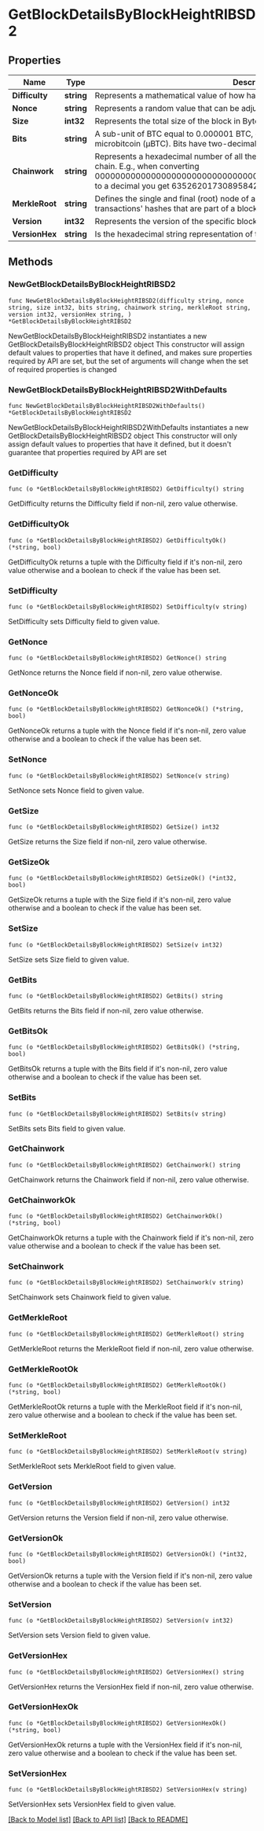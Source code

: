 # GetBlockDetailsByBlockHeightRIBSD2

## Properties

Name | Type | Description | Notes
------------ | ------------- | ------------- | -------------
**Difficulty** | **string** | Represents a mathematical value of how hard it is to find a valid hash for this block. | 
**Nonce** | **string** | Represents a random value that can be adjusted to satisfy the Proof of Work. | 
**Size** | **int32** | Represents the total size of the block in Bytes. | 
**Bits** | **string** | A sub-unit of BTC equal to 0.000001 BTC, or 100 Satoshi, and is the same as microbitcoin (μBTC). Bits have two-decimal precision | 
**Chainwork** | **string** | Represents a hexadecimal number of all the hashes necessary to produce the current chain. E.g., when converting 0000000000000000000000000000000000000000000086859f7a841475b236fd to a decimal you get 635262017308958427068157 hashes, or 635262 exahashes. | 
**MerkleRoot** | **string** | Defines the single and final (root) node of a Merkle tree. It is the combined hash of all transactions&#39; hashes that are part of a blockchain block. | 
**Version** | **int32** | Represents the version of the specific block on the blockchain. | 
**VersionHex** | **string** | Is the hexadecimal string representation of the block&#39;s version. | 

## Methods

### NewGetBlockDetailsByBlockHeightRIBSD2

`func NewGetBlockDetailsByBlockHeightRIBSD2(difficulty string, nonce string, size int32, bits string, chainwork string, merkleRoot string, version int32, versionHex string, ) *GetBlockDetailsByBlockHeightRIBSD2`

NewGetBlockDetailsByBlockHeightRIBSD2 instantiates a new GetBlockDetailsByBlockHeightRIBSD2 object
This constructor will assign default values to properties that have it defined,
and makes sure properties required by API are set, but the set of arguments
will change when the set of required properties is changed

### NewGetBlockDetailsByBlockHeightRIBSD2WithDefaults

`func NewGetBlockDetailsByBlockHeightRIBSD2WithDefaults() *GetBlockDetailsByBlockHeightRIBSD2`

NewGetBlockDetailsByBlockHeightRIBSD2WithDefaults instantiates a new GetBlockDetailsByBlockHeightRIBSD2 object
This constructor will only assign default values to properties that have it defined,
but it doesn't guarantee that properties required by API are set

### GetDifficulty

`func (o *GetBlockDetailsByBlockHeightRIBSD2) GetDifficulty() string`

GetDifficulty returns the Difficulty field if non-nil, zero value otherwise.

### GetDifficultyOk

`func (o *GetBlockDetailsByBlockHeightRIBSD2) GetDifficultyOk() (*string, bool)`

GetDifficultyOk returns a tuple with the Difficulty field if it's non-nil, zero value otherwise
and a boolean to check if the value has been set.

### SetDifficulty

`func (o *GetBlockDetailsByBlockHeightRIBSD2) SetDifficulty(v string)`

SetDifficulty sets Difficulty field to given value.


### GetNonce

`func (o *GetBlockDetailsByBlockHeightRIBSD2) GetNonce() string`

GetNonce returns the Nonce field if non-nil, zero value otherwise.

### GetNonceOk

`func (o *GetBlockDetailsByBlockHeightRIBSD2) GetNonceOk() (*string, bool)`

GetNonceOk returns a tuple with the Nonce field if it's non-nil, zero value otherwise
and a boolean to check if the value has been set.

### SetNonce

`func (o *GetBlockDetailsByBlockHeightRIBSD2) SetNonce(v string)`

SetNonce sets Nonce field to given value.


### GetSize

`func (o *GetBlockDetailsByBlockHeightRIBSD2) GetSize() int32`

GetSize returns the Size field if non-nil, zero value otherwise.

### GetSizeOk

`func (o *GetBlockDetailsByBlockHeightRIBSD2) GetSizeOk() (*int32, bool)`

GetSizeOk returns a tuple with the Size field if it's non-nil, zero value otherwise
and a boolean to check if the value has been set.

### SetSize

`func (o *GetBlockDetailsByBlockHeightRIBSD2) SetSize(v int32)`

SetSize sets Size field to given value.


### GetBits

`func (o *GetBlockDetailsByBlockHeightRIBSD2) GetBits() string`

GetBits returns the Bits field if non-nil, zero value otherwise.

### GetBitsOk

`func (o *GetBlockDetailsByBlockHeightRIBSD2) GetBitsOk() (*string, bool)`

GetBitsOk returns a tuple with the Bits field if it's non-nil, zero value otherwise
and a boolean to check if the value has been set.

### SetBits

`func (o *GetBlockDetailsByBlockHeightRIBSD2) SetBits(v string)`

SetBits sets Bits field to given value.


### GetChainwork

`func (o *GetBlockDetailsByBlockHeightRIBSD2) GetChainwork() string`

GetChainwork returns the Chainwork field if non-nil, zero value otherwise.

### GetChainworkOk

`func (o *GetBlockDetailsByBlockHeightRIBSD2) GetChainworkOk() (*string, bool)`

GetChainworkOk returns a tuple with the Chainwork field if it's non-nil, zero value otherwise
and a boolean to check if the value has been set.

### SetChainwork

`func (o *GetBlockDetailsByBlockHeightRIBSD2) SetChainwork(v string)`

SetChainwork sets Chainwork field to given value.


### GetMerkleRoot

`func (o *GetBlockDetailsByBlockHeightRIBSD2) GetMerkleRoot() string`

GetMerkleRoot returns the MerkleRoot field if non-nil, zero value otherwise.

### GetMerkleRootOk

`func (o *GetBlockDetailsByBlockHeightRIBSD2) GetMerkleRootOk() (*string, bool)`

GetMerkleRootOk returns a tuple with the MerkleRoot field if it's non-nil, zero value otherwise
and a boolean to check if the value has been set.

### SetMerkleRoot

`func (o *GetBlockDetailsByBlockHeightRIBSD2) SetMerkleRoot(v string)`

SetMerkleRoot sets MerkleRoot field to given value.


### GetVersion

`func (o *GetBlockDetailsByBlockHeightRIBSD2) GetVersion() int32`

GetVersion returns the Version field if non-nil, zero value otherwise.

### GetVersionOk

`func (o *GetBlockDetailsByBlockHeightRIBSD2) GetVersionOk() (*int32, bool)`

GetVersionOk returns a tuple with the Version field if it's non-nil, zero value otherwise
and a boolean to check if the value has been set.

### SetVersion

`func (o *GetBlockDetailsByBlockHeightRIBSD2) SetVersion(v int32)`

SetVersion sets Version field to given value.


### GetVersionHex

`func (o *GetBlockDetailsByBlockHeightRIBSD2) GetVersionHex() string`

GetVersionHex returns the VersionHex field if non-nil, zero value otherwise.

### GetVersionHexOk

`func (o *GetBlockDetailsByBlockHeightRIBSD2) GetVersionHexOk() (*string, bool)`

GetVersionHexOk returns a tuple with the VersionHex field if it's non-nil, zero value otherwise
and a boolean to check if the value has been set.

### SetVersionHex

`func (o *GetBlockDetailsByBlockHeightRIBSD2) SetVersionHex(v string)`

SetVersionHex sets VersionHex field to given value.



[[Back to Model list]](../README.md#documentation-for-models) [[Back to API list]](../README.md#documentation-for-api-endpoints) [[Back to README]](../README.md)


